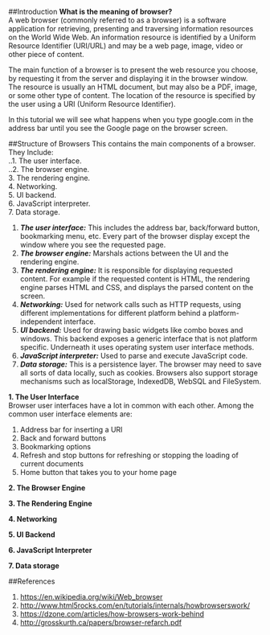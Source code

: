 ##Introduction
**What is the meaning of browser?**<br>
A web browser (commonly referred to as a browser) is a software application for retrieving, presenting and traversing information resources on the World Wide Web. An information resource is identified by a Uniform Resource Identifier (URI/URL) and may be a web page, image, video or other piece of content.

The main function of a browser is to present the web resource you choose, by requesting it from the server and displaying it in the browser window. The resource is usually an HTML document, but may also be a PDF, image, or some other type of content. The location of the resource is specified by the user using a URI (Uniform Resource Identifier).

In this tutorial we will see what happens when you type google.com in the address bar until you see the Google page on the browser screen.

##Structure of Browsers
This contains the main components of a browser. They Include:<br>
..1. The user interface.<br>
..2. The browser engine.<br>
3. The rendering engine.<br>
4. Networking.<br>
5. UI backend.<br>
6. JavaScript interpreter.<br>
7. Data storage.


1. _**The user interface:**_ This includes the address bar, back/forward button, bookmarking menu, etc. Every part of the browser display except the window where you see the requested page.<br>
2. _**The browser engine:**_ Marshals actions between the UI and the rendering engine.<br>
3. _**The rendering engine:**_ It is responsible for displaying requested content. For example if the requested content is HTML, the rendering engine parses HTML and CSS, and displays the parsed content on the screen.<br>
4. _**Networking:**_ Used for network calls such as HTTP requests, using different implementations for different platform behind a platform-independent interface.<br>
5. _**UI backend:**_ Used for drawing basic widgets like combo boxes and windows. This backend exposes a generic interface that is not platform specific. Underneath it uses operating system user interface methods.<br>
6. _**JavaScript interpreter:**_ Used to parse and execute JavaScript code.<br>
7. _**Data storage:**_ This is a persistence layer. The browser may need to save all sorts of data locally, such as cookies. Browsers also support storage mechanisms such as localStorage, IndexedDB, WebSQL and FileSystem.

**1. The User Interface**<br>
Browser user interfaces have a lot in common with each other. Among the common user interface elements are:
1. Address bar for inserting a URI
2. Back and forward buttons
3. Bookmarking options
4. Refresh and stop buttons for refreshing or stopping the loading of current documents
5. Home button that takes you to your home page

**2. The Browser Engine**<br>

**3. The Rendering Engine**<br>

**4. Networking**<br>

**5. UI Backend**<br>

**6. JavaScript Interpreter**<br>

**7. Data storage**<br>

##References
1. https://en.wikipedia.org/wiki/Web_browser
2. http://www.html5rocks.com/en/tutorials/internals/howbrowserswork/
3. https://dzone.com/articles/how-browsers-work-behind
4. http://grosskurth.ca/papers/browser-refarch.pdf

